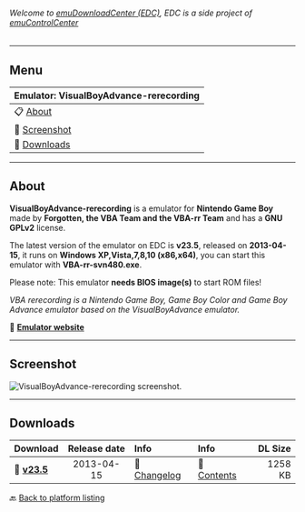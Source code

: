 ###### Welcome to [emuDownloadCenter (EDC)](https://github.com/PhoenixInteractiveNL/emuDownloadCenter/wiki/), EDC is a side project of [emuControlCenter](https://github.com/PhoenixInteractiveNL/emuControlCenter/wiki/)
***
## Menu
| **Emulator: VisualBoyAdvance-rerecording** |
|:---------|
| :clipboard: [About](#about) |
| :sunrise: [Screenshot](#screenshot) |
| :floppy_disk: [Downloads](#downloads) |
***
## About
**VisualBoyAdvance-rerecording** is a emulator for **Nintendo Game Boy** made by **Forgotten, the VBA Team and the VBA-rr Team** and has a **GNU GPLv2** license.

The latest version of the emulator on EDC is **v23.5**, released on **2013-04-15**, it runs on **Windows XP,Vista,7,8,10 (x86,x64)**, you can start this emulator with **VBA-rr-svn480.exe**.

Please note: This emulator **needs BIOS image(s)** to start ROM files!

_VBA rerecording is a Nintendo Game Boy, Game Boy Color and Game Boy Advance emulator based on the VisualBoyAdvance emulator._

:link: [**Emulator website**](http://code.google.com/archive/p/vba-rerecording/wikis)
***
## Screenshot
![](https://raw.githubusercontent.com/PhoenixInteractiveNL/emuDownloadCenter/master/hooks/vbarr/screen.jpg "VisualBoyAdvance-rerecording screenshot.")
***
## Downloads
| Download | Release date  | Info       | Info       | DL Size    |
|:---------|:-------------:|:-----------|:-----------|-----------:|
| :floppy_disk: [**v23.5**](https://github.com/PhoenixInteractiveNL/edc-repo0003/raw/master/vbarr/23.5.7z) | 2013-04-15 | :page_facing_up: [Changelog](https://github.com/PhoenixInteractiveNL/edc-repo0003/blob/master/vbarr/23.5_changelog.txt) | :mag_right: [Contents](https://github.com/PhoenixInteractiveNL/edc-repo0003/blob/master/vbarr/23.5_contents.txt) | 1258 KB |

:back: [Back to platform listing](https://github.com/PhoenixInteractiveNL/emuDownloadCenter/wiki/EDC-Platform-List)
